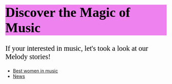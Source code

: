 <html>
<head>
<style>
h1 {
  color: black; 
  font-family: Times new Roman;
  font-size: 300%;
  background-color: violet;
  text-align: center

 




}
p {
  color: black;
  font-family: calibri;
  font-size: 160%;
  text-align: center

 

}
</style>

 

 

</head>
<body>

 

<h1>Discover the Magic of Music</h1>
<p>If your interested in music, let's took a look at our Melody stories!</p>

 

</body>
</html>

<ul>
  <li><a href="https://veronicacopparoni.github.io/Best-women-in-music">Best women in music</a></li>
  <li><a href="https://veronicacopparoni.github.io/ourproject">News</a></li>
</ul>
